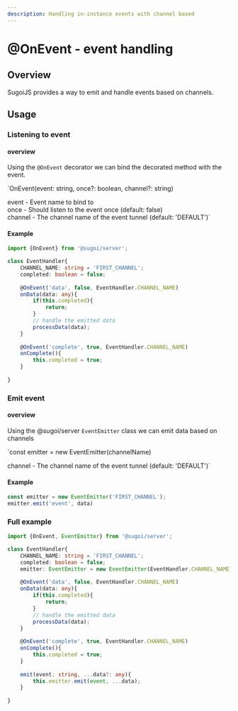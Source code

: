 ```yaml
---
description: Handling in-instance events with channel based
---
```


# @OnEvent - event handling

## Overview

SugoiJS provides a way to emit and handle events based on channels.

## Usage

### Listening to event

#### overview

Using the `@OnEvent` decorator we can bind the decorated method with the event.

`OnEvent(event: string, once?: boolean, channel?: string)  
  
event - Event name to bind to  
once - Should listen to the event once (default: false)  
channel - The channel name of the event tunnel (default: 'DEFAULT')`

#### Example

```typescript
import {OnEvent} from '@sugoi/server';

class EventHandler{
    CHANNEL_NAME: string = 'FIRST_CHANNEL';
    completed: boolean = false;
    
    @OnEvent('data', false, EventHandler.CHANNEL_NAME)    
    onData(data: any){
        if(this.completed){
            return;
        }
        // handle the emitted data
        processData(data);
    }
    
    @OnEvent('complete', true, EventHandler.CHANNEL_NAME)
    onComplete(){
        this.completed = true;
    }
    
}
```

### Emit event

#### overview

Using the @sugoi/server `EventEmitter` class we can emit data based on channels

`const emitter = new EventEmitter(channelName)  
  
channel - The channel name of the event tunnel (default: 'DEFAULT')`

#### 

#### Example

```typescript
const emitter = new EventEmitter('FIRST_CHANNEL');
emitter.emit('event', data)
```

### Full example

```typescript
import {OnEvent, EventEmitter} from '@sugoi/server';

class EventHandler{
    CHANNEL_NAME: string = 'FIRST_CHANNEL';
    completed: boolean = false;
    emitter: EventEmitter = new EventEmitter(EventHandler.CHANNEL_NAME);   
    
    @OnEvent('data', false, EventHandler.CHANNEL_NAME)    
    onData(data: any){
        if(this.completed){
            return;
        }
        // handle the emitted data
        processData(data);
    }
    
    @OnEvent('complete', true, EventHandler.CHANNEL_NAME)
    onComplete(){
        this.completed = true;
    }
    
    emit(event: string, ...data?: any){
        this.emitter.emit(event, ...data);
    }
    
}
```

